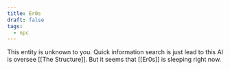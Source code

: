 ```yaml
---
title: Er0s
draft: false
tags:
  - npc
---
```

This entity is unknown to you. Quick information search is just lead to this AI is oversee [[The Structure]]. But it seems that [[Er0s]] is sleeping right now.